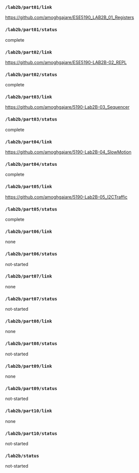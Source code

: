 ### `/lab2b/part01/link`
https://github.com/amoghgajare/ESE5190_LAB2B_01_Registers
### `/lab2b/part01/status`
complete
### `/lab2b/part02/link`
https://github.com/amoghgajare/ESE5190-LAB2B-02_REPL
### `/lab2b/part02/status`
complete
### `/lab2b/part03/link`
https://github.com/amoghgajare/5190-Lab2B-03_Sequencer
### `/lab2b/part03/status`
complete
### `/lab2b/part04/link`
https://github.com/amoghgajare/5190-Lab2B-04_SlowMotion
### `/lab2b/part04/status`
complete
### `/lab2b/part05/link`
https://github.com/amoghgajare/5190-Lab2B-05_I2CTraffic
### `/lab2b/part05/status`
complete
### `/lab2b/part06/link`
none
### `/lab2b/part06/status`
not-started
### `/lab2b/part07/link`
none
### `/lab2b/part07/status`
not-started
### `/lab2b/part08/link`
none
### `/lab2b/part08/status`
not-started
### `/lab2b/part09/link`
none
### `/lab2b/part09/status`
not-started
### `/lab2b/part10/link`
none
### `/lab2b/part10/status`
not-started
### `/lab2b/status`
not-started
